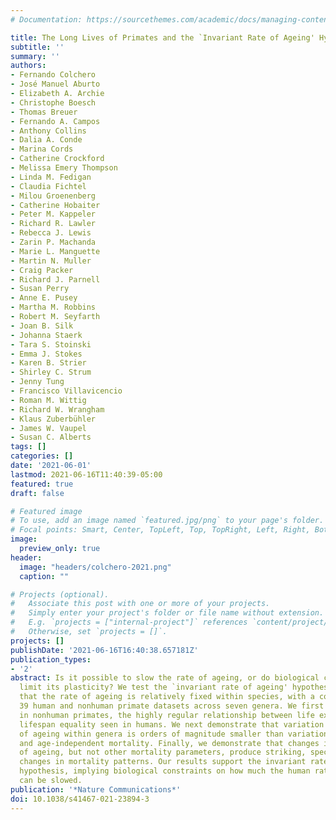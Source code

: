 ```yaml
---
# Documentation: https://sourcethemes.com/academic/docs/managing-content/

title: The Long Lives of Primates and the `Invariant Rate of Ageing' Hypothesis
subtitle: ''
summary: ''
authors:
- Fernando Colchero
- José Manuel Aburto
- Elizabeth A. Archie
- Christophe Boesch
- Thomas Breuer
- Fernando A. Campos
- Anthony Collins
- Dalia A. Conde
- Marina Cords
- Catherine Crockford
- Melissa Emery Thompson
- Linda M. Fedigan
- Claudia Fichtel
- Milou Groenenberg
- Catherine Hobaiter
- Peter M. Kappeler
- Richard R. Lawler
- Rebecca J. Lewis
- Zarin P. Machanda
- Marie L. Manguette
- Martin N. Muller
- Craig Packer
- Richard J. Parnell
- Susan Perry
- Anne E. Pusey
- Martha M. Robbins
- Robert M. Seyfarth
- Joan B. Silk
- Johanna Staerk
- Tara S. Stoinski
- Emma J. Stokes
- Karen B. Strier
- Shirley C. Strum
- Jenny Tung
- Francisco Villavicencio
- Roman M. Wittig
- Richard W. Wrangham
- Klaus Zuberbühler
- James W. Vaupel
- Susan C. Alberts
tags: []
categories: []
date: '2021-06-01'
lastmod: 2021-06-16T11:40:39-05:00
featured: true
draft: false

# Featured image
# To use, add an image named `featured.jpg/png` to your page's folder.
# Focal points: Smart, Center, TopLeft, Top, TopRight, Left, Right, BottomLeft, Bottom, BottomRight.
image:
  preview_only: true
header:
  image: "headers/colchero-2021.png"
  caption: ""

# Projects (optional).
#   Associate this post with one or more of your projects.
#   Simply enter your project's folder or file name without extension.
#   E.g. `projects = ["internal-project"]` references `content/project/deep-learning/index.md`.
#   Otherwise, set `projects = []`.
projects: []
publishDate: '2021-06-16T16:40:38.657181Z'
publication_types:
- '2'
abstract: Is it possible to slow the rate of ageing, or do biological constraints
  limit its plasticity? We test the `invariant rate of ageing' hypothesis, which posits
  that the rate of ageing is relatively fixed within species, with a collection of
  39 human and nonhuman primate datasets across seven genera. We first recapitulate,
  in nonhuman primates, the highly regular relationship between life expectancy and
  lifespan equality seen in humans. We next demonstrate that variation in the rate
  of ageing within genera is orders of magnitude smaller than variation in pre-adult
  and age-independent mortality. Finally, we demonstrate that changes in the rate
  of ageing, but not other mortality parameters, produce striking, species-atypical
  changes in mortality patterns. Our results support the invariant rate of ageing
  hypothesis, implying biological constraints on how much the human rate of ageing
  can be slowed.
publication: '*Nature Communications*'
doi: 10.1038/s41467-021-23894-3
---
```


